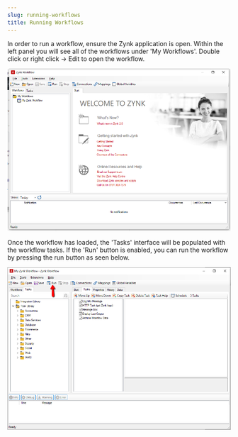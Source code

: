 ```yaml
---
slug: running-workflows
title: Running Workflows
---
```

In order to run a workflow, ensure the Zynk application is open. Within the left panel you will see all of the workflows under 'My Workflows'. Double click or right click -> Edit to open the workflow.

![](/assets/images/openworkflow.png)

Once the workflow has loaded, the 'Tasks' interface will be populated with the workflow tasks. If the 'Run' button is enabled, you can run the workflow by pressing the run button as seen below.

![](/assets/images/myzynkworkflow.png)


